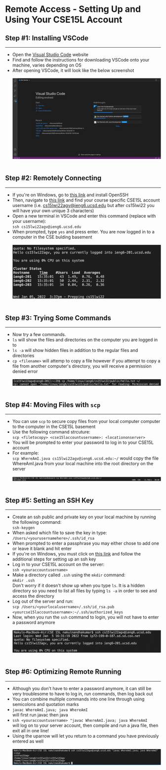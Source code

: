 # Remote Access - Setting Up and Using Your CSE15L Account

## Step #1: Installing VSCode
-----
- Open the [Visual Studio Code](https://code.visualstudio.com/) website
- Find and follow the instructions for downloading VSCode onto your machine, varies depending on OS
- After opening VSCode, it will look like the below screenshot <br> <br>
![Image](VSCode.png)
<br><br>

## Step #2: Remotely Connecting
-----
- If you're on Windows, go to [this link](https://docs.microsoft.com/en-us/windows-server/administration/openssh/openssh_install_firstuse) and install OpenSSH
- Then, navigate to [this link](https://sdacs.ucsd.edu/~icc/index.php) and find your course specific CSE15L account username (i.e. cs15lwi22agv@ieng6.ucsd.edu but after cs15lwi22 you will have your own unique 3 characters)
- Open a new terminal in VSCode and enter this command (replace with your username): <br>`ssh cs15lwi22agv@ieng6.ucsd.edu`
- When prompted, type `yes` and press enter. You are now logged in to a computer in the CSE bulding basement
<br><br>
![Image](RemoteConnection.png)
<br><br>

## Step #3: Trying Some Commands
-----
- Now try a few commands.
- `ls` will show the files and directories on the computer you are logged in to
- `ls -a` will show hidden files in addition to the regular files and directories
- `cp <filename>` will attemp to copy a file however if you attempt to copy a file from another computer's directory, you will receive a permission denied error
<br><br>
![Image](TryCommands.png)
<br><br>

## Step #4: Moving Files with `scp`
-----
- You can use `scp` to secure copy files from your local computer computer to the computer in the CSE15L basement
- Use the following command strcuture: <br>
`scp <filetocopy> <cse15laccountusername>: <locationonserver>`
- You will be prompted to enter your password to log in to your CSE15L account
- For example: <br>
`scp WhereAmI.java cs15lwi22agv@ieng6.ucsd.edu:~/`
would copy the file WhereAmI.java from your local machine into the root directory on the server
<br><br>
![Image](SecureCopy.png)
<br><br>

## Step #5: Setting an SSH Key
-----
- Create an ssh public and private key on your local machine by running the following command: <br>
`ssh-keygen`
- When asked which file to save the key in type: <br>
`/Users/<yourusernamehere>/.ssh/id_rsa`
- When prompted to enter a passphrase you may either chose to add one or leave it blank and hit enter
- If you're on Windows, you must click on [this link](https://docs.microsoft.com/en-us/windows-server/administration/openssh/openssh_keymanagement#user-key-generation) and follow the additional steps for setting up an ssh key
- Log in to your CSE15L account on the server:<br>
`ssh <youraccountusername>`
- Make a directory called `.ssh` using the `mkdir` command: <br>
`mkdir .ssh` <br>
Don't worry if it doesn't show up when you type `ls`. It is a hidden directory so you need to list all files by typing `ls -a` in order to see and access the directory
- Log out of the server and run: <br>
`scp /Users/<yourlocalusername>/.ssh/id_rsa.pub <yourcse15laccountusername>:~/.ssh/authorized_keys`
- Now, when you run the `ssh` command to login, you will not have to enter a password anymore
<br><br>
![Image](SSHKey.png)
<br><br>

## Step #6: Optimizing Remote Running
-----
- Although you don't have to enter a password anymore, it can still be very troublesome to have to log in, run commands, then log back out
- You can combine multiple commands into one line through using semicolons and quotation marks
- `javac WhereAmI.java; java WhereAmI` <br>
will first run javac then java
- `ssh <youraccountusername> "javac WhereAmI.java; java WhereAmI`<br>
will log on to your server account, then compile and run a java file, then exit all in one line!
- Using the uparrow will let you return to a command you have previously entered as well
<br><br>
![Image](OptimizingSSH.png)